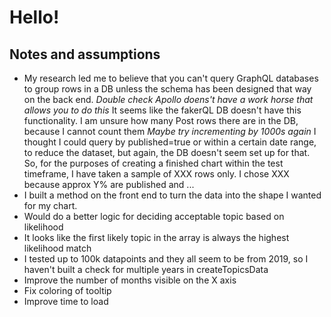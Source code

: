# Hello!


## Notes and assumptions

- My research led me to believe that you can't query GraphQL databases to group rows in a DB unless the schema has been designed that way on the back end. *Double check Apollo doens't have a work horse that allows you to do this* It seems like the fakerQL DB doesn't have this functionality. I am unsure how many Post rows there are in the DB, because I cannot count them *Maybe try incrementing by 1000s again* I thought I could query by published=true or within a certain date range, to reduce the dataset, but again, the DB doesn't seem set up for that. So, for the purposes of creating a finished chart within the test timeframe, I have taken a sample of XXX rows only. I chose XXX because approx Y% are published and ...
- I built a method on the front end to turn the data into the shape I wanted for my chart.
- Would do a better logic for deciding acceptable topic based on likelihood
- It looks like the first likely topic in the array is always the highest likelihood match
- I tested up to 100k datapoints and they all seem to be from 2019, so I haven't built a check for multiple years in createTopicsData
- Improve the number of months visible on the X axis
- Fix coloring of tooltip
- Improve time to load